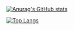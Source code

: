 [![Anurag's GitHub stats](https://github-readme-stats.vercel.app/api?username=ryhrm-gz&count_private=true&show_icons=true&theme=noctis_minimus)](https://github.com/anuraghazra/github-readme-stats)


[![Top Langs](https://github-readme-stats.vercel.app/api/top-langs/?username=ryhrm-gzz&count_private=true&theme=noctis_minimus)](https://github.com/anuraghazra/github-readme-stats)
